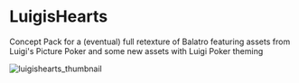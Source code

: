 # LuigisHearts
Concept Pack for a (eventual) full retexture of Balatro featuring assets from Luigi's Picture Poker and some new assets with Luigi Poker theming

![luigishearts_thumbnail](https://github.com/user-attachments/assets/1e9cbc24-0ace-443e-83bc-bb449ac4d969)
